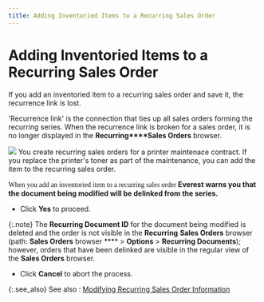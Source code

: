 ```yaml
---
title: Adding Inventoried Items to a Recurring Sales Order
---
```


# Adding Inventoried Items to a Recurring Sales Order


If you add an inventoried item to a recurring sales order and save it,  the recurrence link is lost.


'Recurrence link'  is the connection that ties up all sales orders forming the recurring  series. When the recurrence link is broken for a sales order, it is no  longer displayed in the **Recurring****Sales Orders** browser.


![]({{site.sp_baseurl}}/img/example.gif) You  create recurring sales orders for a printer maintenace  contract. If you replace the printer's toner as part of the maintenance,  you can add the item to the recurring sales order.


**<font style="font-family: Verdana; font-weight: normal;" face="verdana"><span class="hcp3">When 
 you add an inventoried item to a recurring sales order </span></font>Everest **warns you that the document being modified 
 will be delinked 
 from the series.****

- Click **Yes** to proceed.



{:.note}
The **Recurring Document 
 ID** for the document being modified is deleted and the order is  not visible in the **Recurring** **Sales Orders** browser (path: **Sales 
 Orders** browser **** > **Options** > **Recurring 
 Documents**); however, orders that have been delinked  are visible in the regular view of the **Sales 
 Orders** browser.

- Click **Cancel** to abort the process.



{:.see_also}
See also
: [Modifying  Recurring Sales Order Information]({{site.sp_baseurl}}/sales-docs/recur-billing/recur-so-proc/modifying_recurring_sales_order_information.html)
